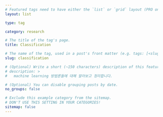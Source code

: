 ```yaml
---
# Featured tags need to have either the `list` or `grid` layout (PRO only).
layout: list

type: tag

category: research

# The title of the tag's page.
title: Classification

# The name of the tag, used in a post's front matter (e.g. tags: [<slug>]).
slug: classification

# (Optional) Write a short (~150 characters) description of this featured tag.
# description: >
#   machine learning 방법론들에 대해 알아보고 정리합니다.

# (Optional) You can disable grouping posts by date.
no_groups: false

# Exclude this example category from the sitemap.
# DON'T USE THIS SETTING IN YOUR CATEGORIES!
sitemap: false
---
```

